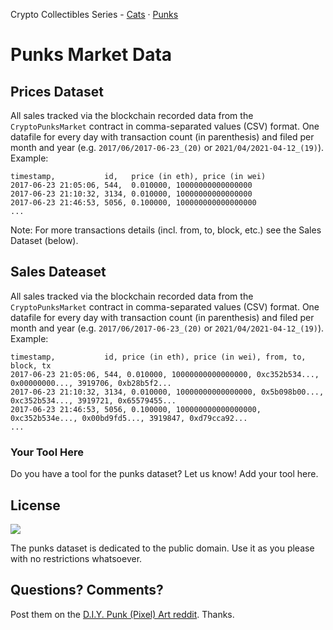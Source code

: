 Crypto Collectibles Series -
[Cats](https://github.com/cryptocopycats/market.mooncatrescue) ·
[Punks](https://github.com/cryptopunksnotdead/market.punks)


# Punks Market Data


## Prices Dataset


All sales tracked via the
blockchain recorded data from the `CryptoPunksMarket` contract
in comma-separated values (CSV) format.
One datafile for every day with transaction count
(in parenthesis)
and filed per month and year
(e.g. `2017/06/2017-06-23_(20)` or `2021/04/2021-04-12_(19)`).
Example:


```
timestamp,           id,   price (in eth), price (in wei)
2017-06-23 21:05:06, 544,  0.010000, 10000000000000000
2017-06-23 21:10:32, 3134, 0.010000, 10000000000000000
2017-06-23 21:46:53, 5056, 0.100000, 100000000000000000
...
```

Note: For more transactions details (incl. from, to, block, etc.) see the Sales Dataset (below).



## Sales Dateaset

All sales tracked via the
blockchain recorded data from the `CryptoPunksMarket` contract
in comma-separated values (CSV) format.
One datafile for every day with transaction count
(in parenthesis)
and filed per month and year
(e.g. `2017/06/2017-06-23_(20)` or `2021/04/2021-04-12_(19)`).
Example:

```
timestamp,           id, price (in eth), price (in wei), from, to, block, tx
2017-06-23 21:05:06, 544, 0.010000, 10000000000000000, 0xc352b534..., 0x00000000..., 3919706, 0xb28b5f2...
2017-06-23 21:10:32, 3134, 0.010000, 10000000000000000, 0x5b098b00..., 0xc352b534..., 3919721, 0x65579455...
2017-06-23 21:46:53, 5056, 0.100000, 100000000000000000, 0xc352b534e..., 0x00bd9fd5..., 3919847, 0xd79cca92...
...
```





### Your Tool Here

Do you have a tool for the punks dataset? Let us know! Add your tool here.




## License

![](https://publicdomainworks.github.io/buttons/zero88x31.png)

The punks dataset
is dedicated to the public domain.
Use it as you please with no restrictions whatsoever.



## Questions? Comments?

Post them on the [D.I.Y. Punk (Pixel) Art reddit](https://old.reddit.com/r/DIYPunkArt). Thanks.

